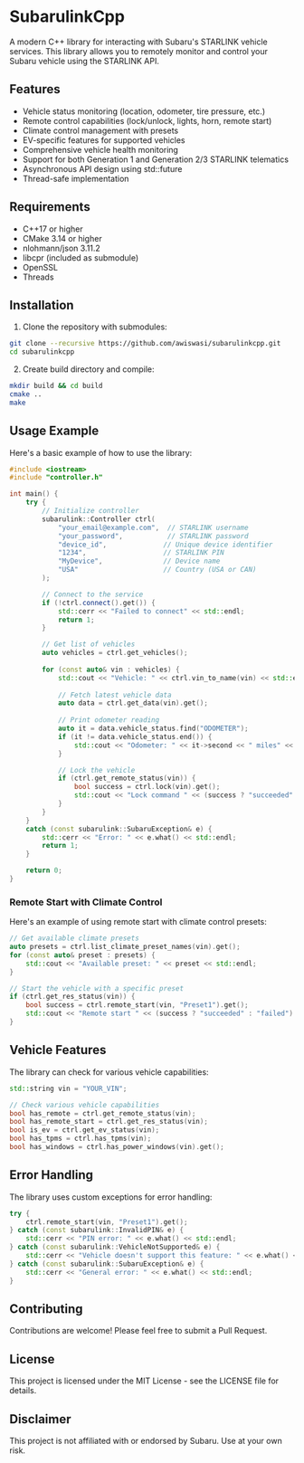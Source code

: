# SubarulinkCpp

A modern C++ library for interacting with Subaru's STARLINK vehicle services. This library allows you to remotely monitor and control your Subaru vehicle using the STARLINK API.

## Features

- Vehicle status monitoring (location, odometer, tire pressure, etc.)
- Remote control capabilities (lock/unlock, lights, horn, remote start)
- Climate control management with presets
- EV-specific features for supported vehicles
- Comprehensive vehicle health monitoring
- Support for both Generation 1 and Generation 2/3 STARLINK telematics
- Asynchronous API design using std::future
- Thread-safe implementation

## Requirements

- C++17 or higher
- CMake 3.14 or higher
- nlohmann/json 3.11.2
- libcpr (included as submodule)
- OpenSSL
- Threads

## Installation

1. Clone the repository with submodules:
```bash
git clone --recursive https://github.com/awiswasi/subarulinkcpp.git
cd subarulinkcpp
```

2. Create build directory and compile:
```bash
mkdir build && cd build
cmake ..
make
```

## Usage Example

Here's a basic example of how to use the library:

```cpp
#include <iostream>
#include "controller.h"

int main() {
    try {
        // Initialize controller
        subarulink::Controller ctrl(
            "your_email@example.com",  // STARLINK username
            "your_password",           // STARLINK password
            "device_id",              // Unique device identifier
            "1234",                   // STARLINK PIN
            "MyDevice",               // Device name
            "USA"                     // Country (USA or CAN)
        );

        // Connect to the service
        if (!ctrl.connect().get()) {
            std::cerr << "Failed to connect" << std::endl;
            return 1;
        }

        // Get list of vehicles
        auto vehicles = ctrl.get_vehicles();
        
        for (const auto& vin : vehicles) {
            std::cout << "Vehicle: " << ctrl.vin_to_name(vin) << std::endl;
            
            // Fetch latest vehicle data
            auto data = ctrl.get_data(vin).get();
            
            // Print odometer reading
            auto it = data.vehicle_status.find("ODOMETER");
            if (it != data.vehicle_status.end()) {
                std::cout << "Odometer: " << it->second << " miles" << std::endl;
            }

            // Lock the vehicle
            if (ctrl.get_remote_status(vin)) {
                bool success = ctrl.lock(vin).get();
                std::cout << "Lock command " << (success ? "succeeded" : "failed") << std::endl;
            }
        }
    }
    catch (const subarulink::SubaruException& e) {
        std::cerr << "Error: " << e.what() << std::endl;
        return 1;
    }

    return 0;
}
```

### Remote Start with Climate Control

Here's an example of using remote start with climate control presets:

```cpp
// Get available climate presets
auto presets = ctrl.list_climate_preset_names(vin).get();
for (const auto& preset : presets) {
    std::cout << "Available preset: " << preset << std::endl;
}

// Start the vehicle with a specific preset
if (ctrl.get_res_status(vin)) {
    bool success = ctrl.remote_start(vin, "Preset1").get();
    std::cout << "Remote start " << (success ? "succeeded" : "failed") << std::endl;
}
```

## Vehicle Features

The library can check for various vehicle capabilities:

```cpp
std::string vin = "YOUR_VIN";

// Check various vehicle capabilities
bool has_remote = ctrl.get_remote_status(vin);
bool has_remote_start = ctrl.get_res_status(vin);
bool is_ev = ctrl.get_ev_status(vin);
bool has_tpms = ctrl.has_tpms(vin);
bool has_windows = ctrl.has_power_windows(vin).get();
```

## Error Handling

The library uses custom exceptions for error handling:

```cpp
try {
    ctrl.remote_start(vin, "Preset1").get();
} catch (const subarulink::InvalidPIN& e) {
    std::cerr << "PIN error: " << e.what() << std::endl;
} catch (const subarulink::VehicleNotSupported& e) {
    std::cerr << "Vehicle doesn't support this feature: " << e.what() << std::endl;
} catch (const subarulink::SubaruException& e) {
    std::cerr << "General error: " << e.what() << std::endl;
}
```

## Contributing

Contributions are welcome! Please feel free to submit a Pull Request.

## License

This project is licensed under the MIT License - see the LICENSE file for details.

## Disclaimer

This project is not affiliated with or endorsed by Subaru. Use at your own risk.
